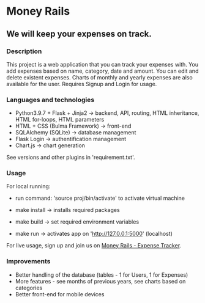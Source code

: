 # Money Rails

## We will keep your expenses on track.

### Description

This project is a web application that you can track your expenses with. You add expenses based on name, category, date and amount. You can edit and delete existent expenses. Charts of monthly and yearly expenses are also available for the user. Requires Signup and Login for usage.

### Languages and technologies

- Python3.9.7 + Flask + Jinja2 -> backend, API, routing, HTML inheritance, HTML for-loops, HTML parameters
- HTML + CSS (Bulma Framework) -> front-end
- SQLAlchemy (SQLite) -> database management
- Flask Login -> authentification management
- Chart.js -> chart generation

See versions and other plugins in 'requirement.txt'.

### Usage

For local running:

- run command: 'source proj/bin/activate' to activate virtual machine

- make install -> installs required packages
- make build -> set required environment variables
- make run -> activates app on 'http://127.0.0.1:5000' (localhost)

For live usage, sign up and join us on [Money Rails - Expense Tracker](http://moneyrails.pythonanywhere.com/).

### Improvements

- Better handling of the database (tables - 1 for Users, 1 for Expenses)
- More features - see months of previous years, see charts based on categories
- Better front-end for mobile devices
